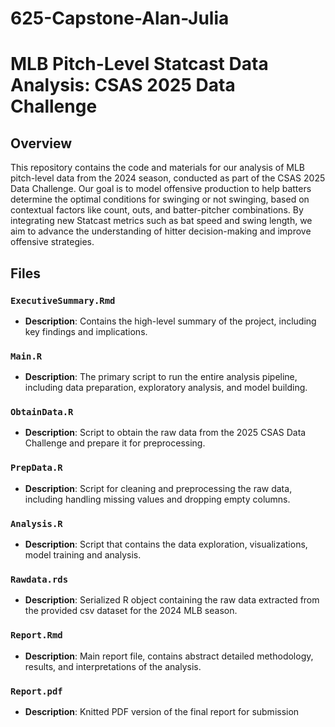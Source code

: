 # 625-Capstone-Alan-Julia

# MLB Pitch-Level Statcast Data Analysis: CSAS 2025 Data Challenge

## Overview

This repository contains the code and materials for our analysis of MLB pitch-level data from the 2024 season, conducted as part of the CSAS 2025 Data Challenge. Our goal is to model offensive production to help batters determine the optimal conditions for swinging or not swinging, based on contextual factors like count, outs, and batter-pitcher combinations. By integrating new Statcast metrics such as bat speed and swing length, we aim to advance the understanding of hitter decision-making and improve offensive strategies.

## Files

### `ExecutiveSummary.Rmd`
- **Description**: Contains the high-level summary of the project, including key findings and implications.

### `Main.R`
- **Description**: The primary script to run the entire analysis pipeline, including data preparation, exploratory analysis, and model building.

### `ObtainData.R`
- **Description**: Script to obtain the raw data from the 2025 CSAS Data Challenge and prepare it for preprocessing.

### `PrepData.R`
- **Description**: Script for cleaning and preprocessing the raw data, including handling missing values and dropping empty columns.

### `Analysis.R`
- **Description**: Script that contains the data exploration, visualizations, model training and analysis.

### `Rawdata.rds`
- **Description**: Serialized R object containing the raw data extracted from the provided csv dataset for the 2024 MLB season.

### `Report.Rmd`
- **Description**: Main report file, contains abstract detailed methodology, results, and interpretations of the analysis.

### `Report.pdf`
- **Description**: Knitted PDF version of the final report for submission
